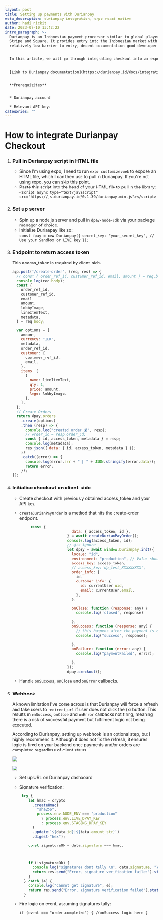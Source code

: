 ```yaml
---
layout: post
title: Setting up payments with Durianpay
meta_description: durianpay integration, expo react native
author: hadi_rickit
date: 2023-07-10 13:42:22
intro_paragraph: >-
  Durianpay is an Indonesian payment processor similar to global players like
  Stripe and Square. It provides entry into the Indonesian market with a
  relatively low barrier to entry, decent documentation good developer support. 


  In this article, we will go through integrating checkout into an expo or web project. I will be spinning up a backend to return an access token as well as fire some logic on successful payment in a webhook.


  [L﻿ink to Durianpay documentation](https://durianpay.id/docs/integration/)


  **P﻿rerequisites**


  * Durianpay account

  * R﻿elevant API keys
categories: ""
---
```

# **H﻿ow to integrate Durianpay Checkout**

1. ### Pull in Durianpay script in HTML file

   * Since I'm using expo, I need to run `expo customize:web` to expose an HTML file, which I can then use to pull in Durianpay. If you're not using expo, you can skip this point.
   * P﻿aste this script into the head of your HTML file to pull in the library:\
     `<script async type="text/javascript" src="https://js.durianpay.id/0.1.39/durianpay.min.js"></script>`
2. ### S﻿et up server

   * S﻿pin up a node.js server and pull in `dpay-node-sdk` via your package manager of choice.
   * I﻿nitialise Durianpay like so:\
     `const dpay = new Durianpay({
       secret_key: "your_secret_key", // Use your Sandbox or LIVE key
     });`
3. ### Endpoint to return access token

   T﻿his access_token is required by client-side.

   ```javascript
   app.post("/create-order", (req, res) => {
     // const { order_ref_id, customer_ref_id, email, amount } = req.body;
     console.log(req.body);
     const {
       order_ref_id,
       customer_ref_id,
       email,
       amount,
       lobbyImage,
       lineItemText,
       metadata,
     } = req.body;

     var options = {
       amount,
       currency: "IDR",
       metadata,
       order_ref_id,
       customer: {
         customer_ref_id,
         email,
       },
       items: [
         {
           name: lineItemText,
           qty: 1,
           price: amount,
           logo: lobbyImage,
         },
       ],
     };
     // Create Orders
     return dpay.orders
       .create(options)
       .then((resp) => {
         console.log("created order 💰", resp);
         // order_id = resp.order_id;
         const { id, access_token, metadata } = resp;
         console.log(metadata);
         res.json({ data: { id, access_token, metadata } });
       })
       .catch((error) => {
         console.log(error.err + " | " + JSON.stringify(error.data));
         return error;
       });
   });
   ```
4. ### Initialise checkout on client-side

   * C﻿reate checkout with previously obtained access_token and your API key.
   * `createDurianPayOrder` is a method that hits the create-order endpoint.

     ```javascript
          const {
                             data: { access_token, id },
                           } = await createDurianPayOrder();
                           console.log(access_token, id);
                           // @ts-ignore
                           let dpay = await window.Durianpay.init({
                             locale: "id",
                             environment: "production", // Value should be 'production' for both sandbox and live mode
                             access_key: access_token,
                             // access_key:'dp_test_XXXXXXXXX',                  
                             order_info: {
                               id,
                               customer_info: {
                                 id: currentUser.uid,
                                 email: currentUser.email,
                               },
                             },

                             onClose: function (response: any) {
                               console.log('closed', response)
                             
                             },
                             onSuccess: function (response: any) {
                               // this happens after the payment is completed successfully
                               console.log("success", response);
                            
                             },
                             onFailure: function (error: any) {
                               console.log("paymentFailed", error);
                             
                             },
                           });
                           dpay.checkout();
     ```
   * H﻿andle `onSuccess`, `onClose` and `onError` callbacks.
5. ### W﻿ebhook

   A known limitation I've come across is that Durianpay will force a refresh and take users to `redirect_url` if user does not click the (x) button. This results in `onSuccess`, `onClose` and `onError` callbacks not firing, meaning there is a risk of successful payment but fulfilment logic not being executed. 

   A﻿ccording to Durianpay, setting up webhook is an optional step, but I highly recommend it. Although it does not fix the refresh, it ensures logic is fired on your backend once payments and/or orders are completed regardless of client status.

   ![](/assets/img/uploads/payment.png)

   ![](/assets/img/uploads/payment-success.png)



   * S﻿et up URL on Durianpay dashboard
   * Signature verification:

     ```javascript
      try {
         let hmac = crypto
           .createHmac(
             "sha256",
             process.env.NODE_ENV === "production"
               ? process.env.LIVE_DPAY_KEY
               : process.env.STAGING_DPAY_KEY
           )
           .update(`${data.id}|${data.amount_str}`)
           .digest("hex");

         const signatureOk = data.signature === hmac;

      

         if (!signatureOk) {
           console.log("signatures dont tally \n", data.signature, "\n", hmac);
           return res.send("Error, signature verification failed").status(420);
         }
       } catch (e) {
         console.log("cannot get signature", e);
         return res.send("Error, signature verification failed").status(420);
       }
     ```
   * F﻿ire logic on event, assuming signatures tally:

     `if (event === "order.completed") {
     //onSuccess logic here
     }`